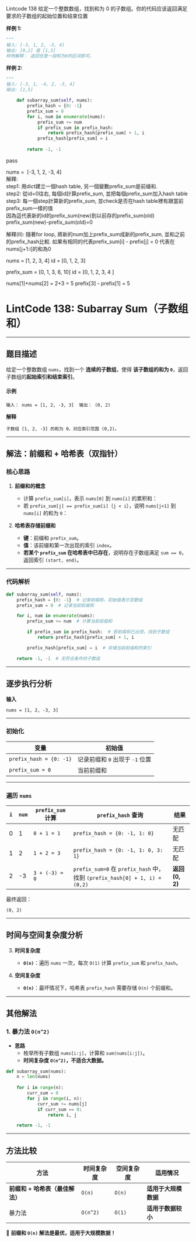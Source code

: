 Lintcode 138
给定一个整数数组，找到和为 0 的子数组。你的代码应该返回满足要求的子数组的起始位置和结束位置

**样例 1:**
```python
"""
输入: [-3, 1, 2, -3, 4]
输出: [0,2] 或 [1,3]	
样例解释： 返回任意一段和为0的区间即可。
```
**样例 2:**
```python
"""
输入: [-3, 1, -4, 2, -3, 4]
输出: [1,5]
```


```python
    def subarray_sum(self, nums):
        prefix_hash = {0: -1}
        prefix_sum = 0
        for i, num in enumerate(nums):
            prefix_sum += num
            if prefix_sum in prefix_hash:
                return prefix_hash[prefix_sum] + 1, i
            prefix_hash[prefix_sum] = i
            
        return -1, -1
```
pass

nums =  [-3, 1, 2, -3, 4]  
解釋:  
step1: 用dict建立一個hash table, 另一個變數prefix_sum是前缀和.  
step2: 從id=0往右, 每個id計算prefix_sum, 並把每個prefix_sum加入hash table  
step3: 每一個step計算新的prefix_sum, 並check是否在hash table裡有跟當前prefix_sum一樣的值  
因為這代表新的id的prefix_sum(new)到以前存的prefix_sum(old)  
prefix_sum(new)-prefix_sum(old)=0  

解釋(II):
隨著for loop, 將新的num加上prefix_sum成新的prefix_sum, 並和之前的prefix_hash比較. 如果有相同的代表prefix_sum[i] - prefix[j] = 0 代表在nums[j+1:i]的和為0

nums = [1, 2, 3, 4]
id =   [0, 1, 2, 3]

prefix_sum = [0, 1, 3, 6, 10]
id         = [0, 1, 2, 3, 4 ]


nums[1]+nums[2] = 2+3 = 5
prefix[3] - prefix[1] = 5

# **LintCode 138: Subarray Sum（子数组和）**

---

## **题目描述**

给定一个整数数组 `nums`，找到一个 **连续的子数组**，使得 **该子数组的和为 `0`**，返回子数组的**起始索引和结束索引**。

#### **示例**

`输入： nums = [1, 2, -3, 3]  输出： (0, 2)`

**解释**

`子数组 [1, 2, -3] 的和为 0，对应索引范围 (0,2)。`

---

## **解法：前缀和 + 哈希表（双指针）**

### **核心思路**

1. **前缀和的概念**
    
    - 计算 `prefix_sum[i]`，表示 `nums[0]` 到 `nums[i]` 的累积和： 
    - 若 `prefix_sum[j] == prefix_sum[i]`（`j < i`），说明 `nums[j+1]` 到 `nums[i]` 的和为 `0`： 
2. **哈希表存储前缀和**
    
    - **键**：前缀和 `prefix_sum`。
    - **值**：该前缀和第一次出现的索引 `index`。
    - **若某个 `prefix_sum` 在哈希表中已存在**，说明存在子数组满足 `sum == 0`，返回索引 `(start, end)`。

---

### **代码解析**
```python
def subarray_sum(self, nums):
    prefix_hash = {0: -1}  # 记录前缀和，初始值表示空数组
    prefix_sum = 0  # 记录当前前缀和

    for i, num in enumerate(nums):
        prefix_sum += num  # 计算当前前缀和

        if prefix_sum in prefix_hash:  # 若前缀和已出现，找到子数组
            return prefix_hash[prefix_sum] + 1, i

        prefix_hash[prefix_sum] = i  # 存储当前前缀和的索引

    return -1, -1  # 无符合条件的子数组

```

---

## **逐步执行分析**

**输入**

`nums = [1, 2, -3, 3]`

---

### **初始化**

|变量|初始值|
|---|---|
|`prefix_hash = {0: -1}`|记录前缀和 `0` 出现于 `-1` 位置|
|`prefix_sum = 0`|当前前缀和|

---

### **遍历 `nums`**

|`i`|`num`|`prefix_sum` 计算|`prefix_hash` 查询|结果|
|---|---|---|---|---|
|0|1|`0 + 1 = 1`|`prefix_hash = {0: -1, 1: 0}`|无匹配|
|1|2|`1 + 2 = 3`|`prefix_hash = {0: -1, 1: 0, 3: 1}`|无匹配|
|2|-3|`3 + (-3) = 0`|`prefix_sum=0` 在 `prefix_hash` 中，找到 `(prefix_hash[0] + 1, i) = (0,2)`|**返回 (0, 2)**|

最终返回：

`(0, 2)`

---

## **时间与空间复杂度分析**

3. **时间复杂度**
    
    - **`O(n)`**：遍历 `nums` 一次，每次 `O(1)` 计算 `prefix_sum` 和 `prefix_hash`。
4. **空间复杂度**
    
    - **`O(n)`**：最坏情况下，哈希表 `prefix_hash` 需要存储 `O(n)` 个前缀和。

---

## **其他解法**

### **1. 暴力法 `O(n^2)`**

- **思路**
    - 枚举所有子数组 `nums[i:j]`，计算和 `sum(nums[i:j])`。
    - **时间复杂度 `O(n^2)`，不适合大数据。**
```python
def subarray_sum(nums):
    n = len(nums)
    
    for i in range(n):
        curr_sum = 0
        for j in range(i, n):
            curr_sum += nums[j]
            if curr_sum == 0:
                return i, j

    return -1, -1

```
---

## **方法比较**

|方法|时间复杂度|空间复杂度|适用情况|
|---|---|---|---|
|**前缀和 + 哈希表（最佳解法）**|`O(n)`|`O(n)`|**适用于大规模数据**|
|暴力法|`O(n^2)`|`O(1)`|**适用于数据较小**|

🚀 **前缀和 `O(n)` 解法是最优，适用于大规模数据！**
